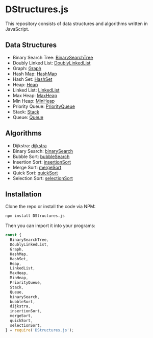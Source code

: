 # DStructures.js
This repository consists of data structures and algorithms written in JavaScript.

## Data Structures
* Binary Search Tree: [BinarySearchTree](src/data-structures/tree/README.md)
* Doubly Linked List: [DoublyLinkedList](src/data-structures/doubly-linked-list/README.md)
* Graph: [Graph](src/data-structures/graph/README.md)
* Hash Map: [HashMap](src/data-structures/map/README.md)
* Hash Set: [HashSet](src/data-structures/set/README.md)
* Heap: [Heap](src/data-structures/heap/README.md)
* Linked List: [LinkedList](src/data-structures/linked-list/README.md)
* Max Heap: [MaxHeap](src/data-structures/heap/README.md)
* Min Heap: [MinHeap](src/data-structures/heap/README.md)
* Priority Queue: [PriorityQueue](src/data-structures/priority-queue/README.md)
* Stack: [Stack](src/data-structures/stack/README.md)
* Queue: [Queue](src/data-structures/queue/README.md)

## Algorithms
* Dijkstra: [dijkstra](src/algorithms/graph/dijkstra/README.md)
* Binary Search: [binarySearch](src/algorithms/search/README.md)
* Bubble Sort: [bubbleSearch](src/algorithms/sorting/README.md)
* Insertion Sort: [insertionSort](src/algorithms/sorting/README.md)
* Merge Sort: [mergeSort](src/algorithms/sorting/README.md)
* Quick Sort: [quickSort](src/algorithms/sorting/README.md)
* Selection Sort: [selectionSort](src/algorithms/sorting/README.md)

## Installation

Clone the repo or install the code via NPM:

```sh
npm install DStructures.js
```

Then you can import it into your programs:

```js
const {
  BinarySearchTree,
  DoublyLinkedList,
  Graph,
  HashMap,
  HashSet,
  Heap,
  LinkedList,
  MaxHeap,
  MinHeap,
  PriorityQueue,
  Stack,
  Queue,
  binarySearch,
  bubbleSort,
  dijkstra,
  insertionSort,
  mergeSort,
  quickSort,
  selectionSort,
} = require('DStructures.js');
```